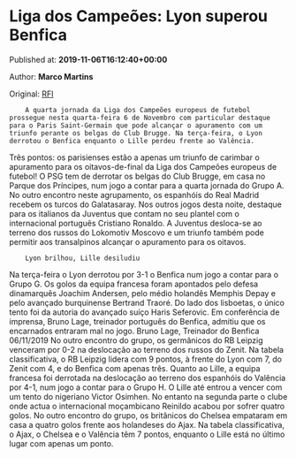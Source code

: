 
# Liga dos Campeões: Lyon superou Benfica

Published at: **2019-11-06T16:12:40+00:00**

Author: **Marco Martins**

Original: [RFI](http://pt.rfi.fr/mundo/20191106-liga-dos-campe%C3%B5es-lyon-superou-benfica-uefa-franca-portugal-futebol-desporto)


        A quarta jornada da Liga dos Campeões europeus de futebol prossegue nesta quarta-feira 6 de Novembro com particular destaque para o Paris Saint-Germain que pode alcançar o apuramento com um triunfo perante os belgas do Club Brugge. Na terça-feira, o Lyon derrotou o Benfica enquanto o Lille perdeu frente ao Valência.
      
Três pontos: os parisienses estão a apenas um triunfo de carimbar o apuramento para os oitavos-de-final da Liga dos Campeões europeus de futebol!
O PSG tem de derrotar os belgas do Club Brugge, em casa no Parque dos Príncipes, num jogo a contar para a quarta jornada do Grupo A. No outro encontro neste agrupamento, os espanhóis do Real Madrid recebem os turcos do Galatasaray.
Nos outros jogos desta noite, destaque para os italianos da Juventus que contam no seu plantel com o internacional português Cristiano Ronaldo. A Juventus desloca-se ao terreno dos russos do Lokomotiv Moscovo e um triunfo também pode permitir aos transalpinos alcançar o apuramento para os oitavos.

        Lyon brilhou, Lille desiludiu
      
Na terça-feira o Lyon derrotou por 3-1 o Benfica num jogo a contar para o Grupo G. Os golos da equipa francesa foram apontados pelo defesa dinamarquês Joachim Andersen, pelo médio holandês Memphis Depay e pelo avançado burquinense Bertrand Traoré. Do lado dos lisboetas, o único tento foi da autoria do avançado suíço Haris Seferovic.
Em conferência de imprensa, Bruno Lage, treinador português do Benfica, admitiu que os encarnados entraram mal no jogo.
Bruno Lage, Treinador do Benfica 06/11/2019
No outro encontro do grupo, os germânicos do RB Leipzig venceram por 0-2 na deslocação ao terreno dos russos do Zenit.
Na tabela classificativa, o RB Leipzig lidera com 9 pontos, à frente do Lyon com 7, do Zenit com 4, e do Benfica com apenas três.
Quanto ao Lille, a equipa francesa foi derrotada na deslocação ao terreno dos espanhóis do Valência por 4-1, num jogo a contar para o Grupo H. O Lille até entrou a vencer com um tento do nigeriano Victor Osimhen. No entanto na segunda parte o clube onde actua o internacional moçambicano Reinildo acabou por sofrer quatro golos.
No outro encontro do grupo, os britânicos do Chelsea empataram em casa a quatro golos frente aos holandeses do Ajax.
Na tabela classificativa, o Ajax, o Chelsea e o Valência têm 7 pontos, enquanto o Lille está no último lugar com apenas um ponto.
